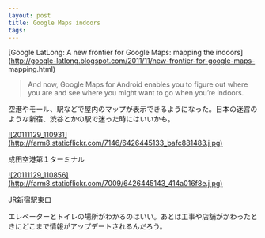 ```yaml
---
layout: post
title: Google Maps indoors
tags: 
---
```

[Google LatLong: A new frontier for Google Maps: mapping the indoors](http://google-latlong.blogspot.com/2011/11/new-frontier-for-google-maps-
mapping.html)

> And now, Google Maps for Android enables you to figure out where you are and
see where you might want to go when you’re indoors.

空港やモール、駅などで屋内のマップが表示できるようになった。日本の迷宮のような新宿、渋谷とかの駅で迷った時にはいいかも。

[![20111129_110931](http://farm8.staticflickr.com/7146/6426445133_bafc881483.j
pg)](http://www.flickr.com/photos/bulknews/6426445133/)

成田空港第１ターミナル

[![20111129_110856](http://farm8.staticflickr.com/7009/6426445143_414a016f8e.j
pg)](http://www.flickr.com/photos/bulknews/6426445143/)

JR新宿駅東口

エレベーターとトイレの場所がわかるのはいい。あとは工事や店舗がかわったときにどこまで情報がアップデートされるんだろう。

